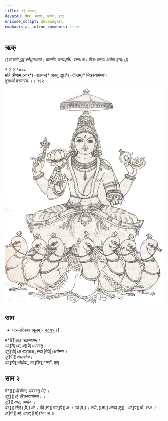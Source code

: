 ```yaml
---
title: महि त्रीणाम्
devatAH: मित्रः, वरुणः, अर्यमा, इन्द्रः
unicode_script: devanagari  
emphasis_as_inline_comments: true
---   
```


## ऋक्

*([सायणो [ऽत्र](https://archive.org/details/SamaVedaSanhitaWithSayanabhashyaVolume1SatyavrataSamasrami1874bis/page/n473) कौथुमभाष्ये। वारुणिः सत्यधृतिः, वत्सः च। मित्रः वरुणः अर्यमा इन्द्रः।])*

१ २ २ १००८  
महि त्रीणाम् अवर्*(=रक्षणम्)* अस्तु द्युक्षं*(=दीप्तम्)* मित्रस्यार्यम्णः।  
दुराधर्षं वरुणस्य  ।। १९२  

![](../images/varuna.png)


## साम
- पारम्परिकगानमूलम् - [२०१५](https://archive.org/stream/sAmaveda-jaiminIya-paravastu-paramparA-docs/UDAKA%20SAANTHI%20SAAMAANI#page/n8/mode/1up)।]
<div class="audioEmbed"  caption="रामानुजार्यः 1974 " src="https://archive
.org/download/jaiminIya-sAma-gAna-paravastu-tradition-rAmAnuja/mahi-trINAm-1.mp3"></div>
<div class="audioEmbed"  caption="गोपालार्यः 2015  " src="https://archive
.org/download/jaiminIya-sAma-gAna-paravastu-tradition-gopAla-2015/mahi-trINAm-1.mp3"></div>
<div class="audioEmbed"  caption="गोपाल-विश्वासयोर् अनुवचनम् 2018 1x" src="https://archive
.org/download/jaiminIya-sAma-gAna-paravastu-tradition-anuvachanam-gopAla-vishvAsa-2018/mahi-trINAm-1.mp3"></div>
<div class="audioEmbed"  caption="गोपाल-विश्वासयोर् अनुवचनम् 2018 1.5x" src="https://archive
.org/download/jaiminIya-sAma-gAna-paravastu-tradition-anuvachanam-gopAla-vishvAsa-2018-150p-speed/mahi-trINAm-1.mp3"></div>

म*([])*हाइ त्राइणाअम्।  
अ*([तै])*वा,अ*([प्रे])*अरस्तू।  
द्यु*([ठौ])*क्षं माइत्राअ,,स्या*([तैप्रे])*अर्यम्णाः।  
दू*([पी])*राधार्षाअं।  
वा*([ठौ])*रौहोवा,,णा*([कि])*स्यों, हाइ ॥

## साम २
<div class="audioEmbed"  caption="रामानुजार्यः 1974 " src="https://archive
.org/download/jaiminIya-sAma-gAna-paravastu-tradition-rAmAnuja/mahi-trINAm-2.mp3"></div>
<div class="audioEmbed"  caption="गोपालार्यः 2015  " src="https://archive
.org/download/jaiminIya-sAma-gAna-paravastu-tradition-gopAla-2015/mahi-trINAm-2.mp3"></div>
<div class="audioEmbed"  caption="गोपाल-विश्वासयोर् अनुवचनम् 2018 1x" src="https://archive
.org/download/jaiminIya-sAma-gAna-paravastu-tradition-anuvachanam-gopAla-vishvAsa-2018/mahi-trINAm-2.mp3"></div>
<div class="audioEmbed"  caption="गोपाल-विश्वासयोर् अनुवचनम् 2018 1.5x" src="https://archive
.org/download/jaiminIya-sAma-gAna-paravastu-tradition-anuvachanam-gopAla-vishvAsa-2018-150p-speed/mahi-trINAm-2.mp3"></div>

म*([])*हित्रीणा, मवरस्तू मेऎ ।  
द्यु*([])*क्षं, मित्रस्यार्यम्णा : ।  
दू*([])*राधा, अर्षा० ।  
वा*([])*रौहो,*([प्रे])*ओ । हिं*([ता])*म्मा*([प्रे])*अ । णा*([प])*। स्यो ,*([ता])*ओया*([टू])*,
औ*([प])*हो, वाअ । ह*([पो])*ओ, वाओ,*([ग])*वा अ ॥
